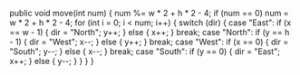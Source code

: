public void move(int num) {
num %= w * 2 + h * 2 - 4;
if (num == 0) num = w * 2 + h * 2 - 4;
for (int i = 0; i < num; i++) {
switch (dir) {
case "East":
if (x == w - 1) {
dir = "North";
y++;
}
else {
x++;
}
break;
case "North":
if (y == h - 1) {
dir = "West";
x--;
}
else {
y++;
}
break;
case "West":
if (x == 0) {
dir = "South";
y--;
}
else {
x--;
}
break;
case "South":
if (y == 0) {
dir = "East";
x++;
}
else {
y--;
}
}
}
}
